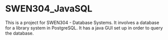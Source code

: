 # SWEN304_JavaSQL

This is a project for SWEN304 - Database Systems.
It involves a database for a library system in PostgreSQL.
It has a java GUI set up in order to query the database.

